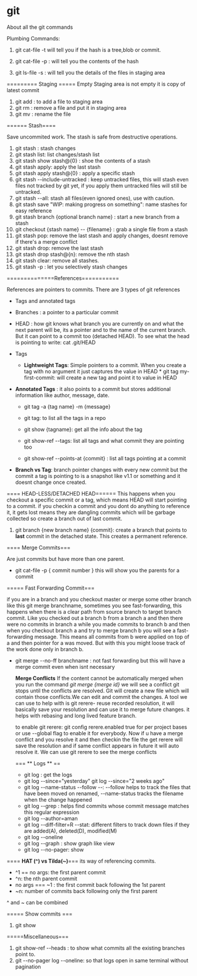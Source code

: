 # git
About all the git commands 


Plumbing Commands: 
1. git cat-file -t <hash>   will tell you if the hash is a tree,blob or commit.
2. git cat-file -p <hash> : will tell you the contents of the hash

3. git ls-file -s : will tell you the details of the files in staging area

========= Staging =====
Empty Staging area is not empty it is copy of latest commit 

1. git add <filename> : to add a file to staging area
2. git rm <filename>: remove a file and put it in staging area
3. git mv <file>: rename the file


====== Stash====

Save uncommited work. The stash is safe from destructive operations.

1. git stash : stash changes 
2. git stash list: list changes/stash list
3. git stash show stash@{0} : shoe the contents of a stash 
4. git stash apply: apply the last stash
5. git stash apply stash@{0} : apply a specific stash
6. git stash --include-untracked : keep untracked files, this  will stash even files not tracked by git yet, if you apply them untracked files will still be untracked.
7. git stash --all:  stash all files(even ignored ones), use with caution.
8. git stash save "WIP: making progress on something": name stashes for easy reference 
9. git stash branch {optional branch name} : start a new branch from a stash 
10. git checkout {stash name} -- {filename} : grab a single file from a stash
11. git stash pop: remove the last stash and apply changes, doesnt remove if there's a merge conflict
12. git stash drop: remove the last stash 
13. git stash drop stash@{n}: remove the nth stash 
14. git stash clear: remove all stashes.
15. git stash -p : let you selectively stash changes

==============References===========

References are pointers to commits. 
There are 3 types of git references 
- Tags and annotated tags 
- Branches : a pointer to a particular commit
- HEAD : how git knows what branch you are currently on and what the next parent will be, its a pointer and 
to the 
name of the current branch. But it can point to a commit too (detached HEAD). To see what the head is pointing to
write: cat .git/HEAD

- Tags
   - **Lightweight Tags**: Simple pointers to a commit. When you create a tag with no argument it just captures the value in     HEAD 
         * git tag my-first-commit: will create a new tag and point it to value in HEAD
  
- **Annotated Tags** : it also points to a commit but stores additional information like author, message, date.
   - git tag -a {tag name} -m {message}
   
   - git tag: to list all the tags in a repo
   - git show {tagname}: get all the info about the tag
   - git show-ref --tags: list all tags and what commit they are pointing too
   - git show-ref --points-at {commit} : list all tags pointing at a commit 

- **Branch vs Tag**: branch pointer changes with every new commit but the commit a tag is pointing to is a snapshot like v1.1 or something and it doesnt change once created.


==== HEAD-LESS/DETACHED HEAD======
This happens when you checkout a specific commit or a tag, which means HEAD will start pointing to a commit.
if you checkin a commit and you dont do anything to reference it, it gets lost means they are dangling commits which will be 
garbage collected so create a branch out of last commit.

1. git branch {new branch name} {commit}: create a branch that points to **last** commit in the detached state. This creates a permanent reference.

==== Merge Commits===

Are just commits but have more than one parent.

* git cat-file -p { commit number } this will show you the parents for a commit 


===== Fast Forwarding Commit===

if you are in a branch and you checkout master or merge some other branch 
like this git merge branchname, sometimes you see fast-forwarding, this happens 
when  there is a clear path from source branch to target branch commit. Like 
you checked out a branch b from a branch a and then there were no commits in branch a while you made commits to branch b and then when you checkout branch a and try to merge branch b you will see a fast-forwarding message. This means all commits from b were applied on top of a and then pointer for a was moved. But with this you might loose track of the work done only in branch b. 

* git merge --no-ff branchname : not fast forwarding but this will have a merge commit even when isnt necessary

   **Merge Conflicts** 
   If the content cannot be automatically merged when you run the command *git merge {merge id}* 
   we will see a conflict git stops until the conflicts are resolved. Git will create a new file which 
   will contain those conflicts.We can edit and commit the changes. A tool we can use to help with is 
   git rerere- reuse recorded resolution, it will basically save your resolution and can use it to 
   merge future changes. it helps with rebasing and long lived feature branch.
   
   to enable git rerere: git config rerere.enabled true for per project bases or use --global flag to enable it for everybody. Now if u have a merge conflict and you resolve it and then checkin the file the get rerere will save the resolution and if same conflict appears in future it will auto resolve it. We can use 
   git rerere to see the merge conflicts
   
  === ** Logs ** ==
    - git log : get the logs 
    - git log --since="yesterday" 
      git log --since="2 weeks ago"
    - git log --name-status --follow --<file>: --follow helps to track the files that have been moved on renamed, --name-status tracks the filename when the change happened
   - git log --grep <regexp>: helps find commits whose commit message matches this regular expression
   - git log --author=aman
   - git log --diff-filter=R --stat: different filters to track down files if they are added(A), deleted(D), modified(M)
   - git log --oneline 
   - git log --graph : show graph like view 
   - git log --no-pager: show 
 
 ==== **HAT (^) vs Tilda(~)**===
 its way of referencing commits. 
 - ^1 == no args: the first parent commit 
 - ^n: the nth parent commit 
 - no args === ~1 : the first commit back following the 1st parent 
 - ~n: number of commits back following only the first parent
 
  ^ and ~ can be combined 
  
  ===== Show commits ===
  1. git show <commit>
 
   
   


=====Miscellaneous===
1. git show-ref --heads : to show what commits all the existing branches point to.
2. git --no-pager log --oneline: so that logs open in same terminal without pagination
 
